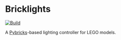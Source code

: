 Bricklights
===========

[![Build](https://github.com/jncraton/bricklights/actions/workflows/build.yml/badge.svg)](https://github.com/jncraton/bricklights/actions/workflows/build.yml)

A [Pybricks](https://pybricks.com/)-based lighting controller for LEGO models.
